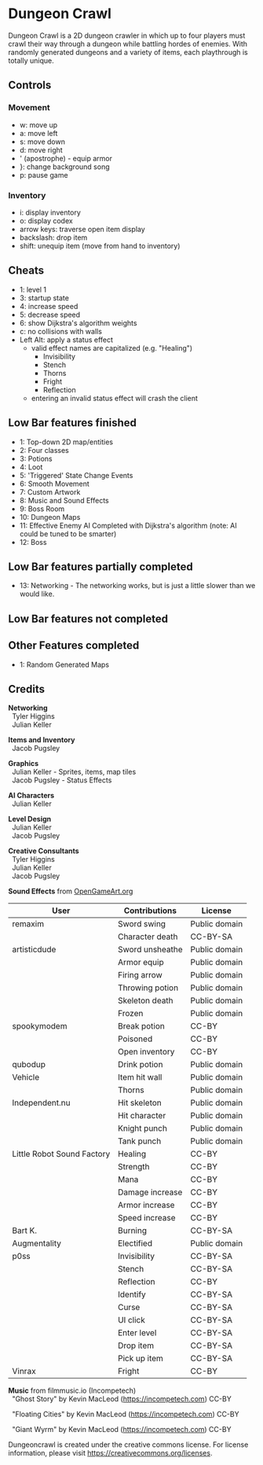# Dungeon Crawl

Dungeon Crawl is a 2D dungeon crawler in which up to four players must crawl their way through a dungeon while battling hordes of enemies. With randomly generated dungeons and a variety of items, each playthrough is totally unique.

## Controls
### Movement
- w: move up
- a: move left
- s: move down
- d: move right
- ' (apostrophe) - equip armor
- }: change background song
- p: pause game

### Inventory
- i: display inventory
- o: display codex
- arrow keys: traverse open item display
- backslash: drop item
- shift: unequip item (move from hand to inventory)


## Cheats
- 1: level 1
- 3: startup state
- 4: increase speed
- 5: decrease speed
- 6: show Dijkstra's algorithm weights 
- c: no collisions with walls
- Left Alt: apply a status effect
   - valid effect names are capitalized (e.g. "Healing")
        - Invisibility
        - Stench
        - Thorns
        - Fright
        - Reflection
   - entering an invalid status effect will crash the client

## Low Bar features finished
-  1: Top-down 2D map/entities
-  2: Four classes
-  3: Potions
-  4: Loot
-  5: 'Triggered' State Change Events
-  6: Smooth Movement
-  7: Custom Artwork
-  8: Music and Sound Effects
-  9: Boss Room
- 10: Dungeon Maps
- 11: Effective Enemy AI Completed with Dijkstra's algorithm (note: AI could be tuned to be smarter)
- 12: Boss

## Low Bar features partially completed
- 13: Networking - The networking works, but is just a little slower than we would like.

## Low Bar features not completed

## Other Features completed
- 1: Random Generated Maps

## Credits

<b>Networking</b><br>
&nbsp;&nbsp;Tyler Higgins<br>
&nbsp;&nbsp;Julian Keller
	
<b>Items and Inventory</b><br>
&nbsp;&nbsp;Jacob Pugsley
	
<b>Graphics</b><br>
&nbsp;&nbsp;Julian Keller - Sprites, items, map tiles<br>
&nbsp;&nbsp;Jacob Pugsley - Status Effects
	
<b>AI Characters</b><br>
&nbsp;&nbsp;Julian Keller
	
<b>Level Design</b><br>
&nbsp;&nbsp;Julian Keller<br>
&nbsp;&nbsp;Jacob Pugsley
	
<b>Creative Consultants</b><br>
&nbsp;&nbsp;Tyler Higgins<br>
&nbsp;&nbsp;Julian Keller<br>
&nbsp;&nbsp;Jacob Pugsley
	
<b>Sound Effects</b> from <a href="https://opengameart.org">OpenGameArt.org</a>

|User|Contributions|License|
|----|-------------|-------|
|remaxim|Sword swing|Public domain|
|       |Character death|CC-BY-SA|
|artisticdude|Sword unsheathe|Public domain|
|       |Armor equip|Public domain|
|       |Firing arrow|Public domain|
|       |Throwing potion|Public domain|
|       |Skeleton death|Public domain|
|       |Frozen|Public domain|
|spookymodem|Break potion|CC-BY|
 |		|Poisoned|CC-BY|
|       |Open inventory|CC-BY|
|qubodup|Drink potion|Public domain|
|Vehicle|Item hit wall|Public domain|
 |       |Thorns|Public domain|
|Independent.nu|Hit skeleton|Public domain|
|       |Hit character|Public domain|
|       |Knight punch|Public domain|
|       |Tank punch|Public domain|
|Little Robot Sound Factory|Healing|CC-BY|
|       |Strength|CC-BY|
|       |Mana|CC-BY|
|       |Damage increase|CC-BY|
|       |Armor increase|CC-BY|
|       |Speed increase|CC-BY|
|Bart K.|Burning|CC-BY-SA|
|Augmentality|Electified|Public domain|
|p0ss|Invisibility|CC-BY-SA|
|       |Stench|CC-BY-SA|
|       |Reflection|CC-BY
|       |Identify|CC-BY-SA|
|       |Curse|CC-BY-SA|
|       |UI click|CC-BY-SA|
|       |Enter level|CC-BY-SA|
|       |Drop item|CC-BY-SA|
|       |Pick up item|CC-BY-SA|
|Vinrax|Fright|CC-BY|
   
<b>Music</b> from filmmusic.io (Incompetech)<br>
&nbsp;&nbsp;"Ghost Story" by Kevin MacLeod (https://incompetech.com) CC-BY

&nbsp;&nbsp;"Floating Cities" by Kevin MacLeod (https://incompetech.com) CC-BY

&nbsp;&nbsp;"Giant Wyrm" by Kevin MacLeod (https://incompetech.com) CC-BY

Dungeoncrawl is created under the creative commons license.	
For license information, please visit https://creativecommons.org/licenses.
